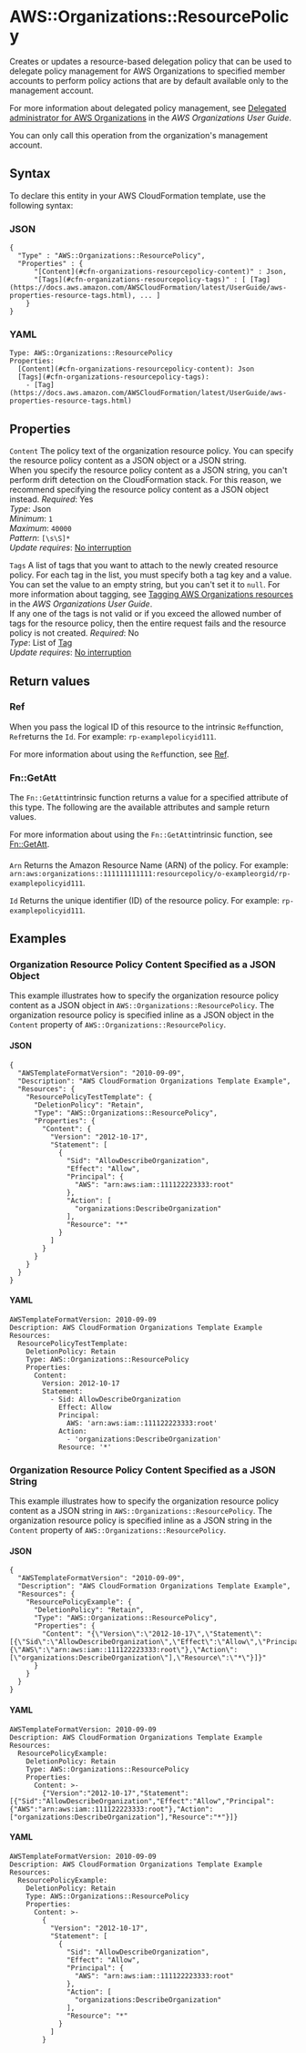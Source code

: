 # AWS::Organizations::ResourcePolicy<a name="aws-resource-organizations-resourcepolicy"></a>

Creates or updates a resource\-based delegation policy that can be used to delegate policy management for AWS Organizations to specified member accounts to perform policy actions that are by default available only to the management account\.

For more information about delegated policy management, see [Delegated administrator for AWS Organizations](https://docs.aws.amazon.com/organizations/latest/userguide/orgs_delegate_policies.html) in the *AWS Organizations User Guide*\.

You can only call this operation from the organization's management account\.

## Syntax<a name="aws-resource-organizations-resourcepolicy-syntax"></a>

To declare this entity in your AWS CloudFormation template, use the following syntax:

### JSON<a name="aws-resource-organizations-resourcepolicy-syntax.json"></a>

```
{
  "Type" : "AWS::Organizations::ResourcePolicy",
  "Properties" : {
      "[Content](#cfn-organizations-resourcepolicy-content)" : Json,
      "[Tags](#cfn-organizations-resourcepolicy-tags)" : [ [Tag](https://docs.aws.amazon.com/AWSCloudFormation/latest/UserGuide/aws-properties-resource-tags.html), ... ]
    }
}
```

### YAML<a name="aws-resource-organizations-resourcepolicy-syntax.yaml"></a>

```
Type: AWS::Organizations::ResourcePolicy
Properties: 
  [Content](#cfn-organizations-resourcepolicy-content): Json
  [Tags](#cfn-organizations-resourcepolicy-tags): 
    - [Tag](https://docs.aws.amazon.com/AWSCloudFormation/latest/UserGuide/aws-properties-resource-tags.html)
```

## Properties<a name="aws-resource-organizations-resourcepolicy-properties"></a>

`Content`  <a name="cfn-organizations-resourcepolicy-content"></a>
The policy text of the organization resource policy\. You can specify the resource policy content as a JSON object or a JSON string\.  
When you specify the resource policy content as a JSON string, you can't perform drift detection on the CloudFormation stack\. For this reason, we recommend specifying the resource policy content as a JSON object instead\.
*Required*: Yes  
*Type*: Json  
*Minimum*: `1`  
*Maximum*: `40000`  
*Pattern*: `[\s\S]*`  
*Update requires*: [No interruption](https://docs.aws.amazon.com/AWSCloudFormation/latest/UserGuide/using-cfn-updating-stacks-update-behaviors.html#update-no-interrupt)

`Tags`  <a name="cfn-organizations-resourcepolicy-tags"></a>
A list of tags that you want to attach to the newly created resource policy\. For each tag in the list, you must specify both a tag key and a value\. You can set the value to an empty string, but you can't set it to `null`\. For more information about tagging, see [Tagging AWS Organizations resources](https://docs.aws.amazon.com/organizations/latest/userguide/orgs_tagging.html) in the *AWS Organizations User Guide*\.  
If any one of the tags is not valid or if you exceed the allowed number of tags for the resource policy, then the entire request fails and the resource policy is not created\.
*Required*: No  
*Type*: List of [Tag](https://docs.aws.amazon.com/AWSCloudFormation/latest/UserGuide/aws-properties-resource-tags.html)  
*Update requires*: [No interruption](https://docs.aws.amazon.com/AWSCloudFormation/latest/UserGuide/using-cfn-updating-stacks-update-behaviors.html#update-no-interrupt)

## Return values<a name="aws-resource-organizations-resourcepolicy-return-values"></a>

### Ref<a name="aws-resource-organizations-resourcepolicy-return-values-ref"></a>

When you pass the logical ID of this resource to the intrinsic `Ref`function, `Ref`returns the `Id`\. For example: `rp-examplepolicyid111`\.

For more information about using the `Ref`function, see [Ref](https://docs.aws.amazon.com/AWSCloudFormation/latest/UserGuide/intrinsic-function-reference-ref.html)\.

### Fn::GetAtt<a name="aws-resource-organizations-resourcepolicy-return-values-fn--getatt"></a>

The `Fn::GetAtt`intrinsic function returns a value for a specified attribute of this type\. The following are the available attributes and sample return values\.

For more information about using the `Fn::GetAtt`intrinsic function, see [Fn::GetAtt](https://docs.aws.amazon.com/AWSCloudFormation/latest/UserGuide/intrinsic-function-reference-getatt.html)\.

#### <a name="aws-resource-organizations-resourcepolicy-return-values-fn--getatt-fn--getatt"></a>

`Arn`  <a name="Arn-fn::getatt"></a>
Returns the Amazon Resource Name \(ARN\) of the policy\. For example: `arn:aws:organizations::111111111111:resourcepolicy/o-exampleorgid/rp-examplepolicyid111`\.

`Id`  <a name="Id-fn::getatt"></a>
Returns the unique identifier \(ID\) of the resource policy\. For example: `rp-examplepolicyid111`\.

## Examples<a name="aws-resource-organizations-resourcepolicy--examples"></a>



### Organization Resource Policy Content Specified as a JSON Object<a name="aws-resource-organizations-resourcepolicy--examples--Organization_Resource_Policy_Content_Specified_as_a_JSON_Object"></a>

This example illustrates how to specify the organization resource policy content as a JSON object in `AWS::Organizations::ResourcePolicy`\. The organization resource policy is specified inline as a JSON object in the `Content` property of `AWS::Organizations::ResourcePolicy`\.

#### JSON<a name="aws-resource-organizations-resourcepolicy--examples--Organization_Resource_Policy_Content_Specified_as_a_JSON_Object--json"></a>

```
{
  "AWSTemplateFormatVersion": "2010-09-09",
  "Description": "AWS CloudFormation Organizations Template Example",
  "Resources": {
    "ResourcePolicyTestTemplate": {
      "DeletionPolicy": "Retain",
      "Type": "AWS::Organizations::ResourcePolicy",
      "Properties": {
        "Content": {
          "Version": "2012-10-17",
          "Statement": [
            {
              "Sid": "AllowDescribeOrganization",
              "Effect": "Allow",
              "Principal": {
                "AWS": "arn:aws:iam::111122223333:root"
              },
              "Action": [
                "organizations:DescribeOrganization"
              ],
              "Resource": "*"
            }
          ]
        }
      }
    }
  }
}
```

#### YAML<a name="aws-resource-organizations-resourcepolicy--examples--Organization_Resource_Policy_Content_Specified_as_a_JSON_Object--yaml"></a>

```
AWSTemplateFormatVersion: 2010-09-09
Description: AWS CloudFormation Organizations Template Example
Resources:
  ResourcePolicyTestTemplate:
    DeletionPolicy: Retain
    Type: AWS::Organizations::ResourcePolicy
    Properties:
      Content:
        Version: 2012-10-17
        Statement:
          - Sid: AllowDescribeOrganization
            Effect: Allow
            Principal:
              AWS: 'arn:aws:iam::111122223333:root'
            Action:
              - 'organizations:DescribeOrganization'
            Resource: '*'
```

### Organization Resource Policy Content Specified as a JSON String<a name="aws-resource-organizations-resourcepolicy--examples--Organization_Resource_Policy_Content_Specified_as_a_JSON_String"></a>

This example illustrates how to specify the organization resource policy content as a JSON string in `AWS::Organizations::ResourcePolicy`\. The organization resource policy is specified inline as a JSON string in the `Content` property of `AWS::Organizations::ResourcePolicy`\.

#### JSON<a name="aws-resource-organizations-resourcepolicy--examples--Organization_Resource_Policy_Content_Specified_as_a_JSON_String--json"></a>

```
{
  "AWSTemplateFormatVersion": "2010-09-09",
  "Description": "AWS CloudFormation Organizations Template Example",
  "Resources": {
    "ResourcePolicyExample": {
      "DeletionPolicy": "Retain",
      "Type": "AWS::Organizations::ResourcePolicy",
      "Properties": {
        "Content": "{\"Version\":\"2012-10-17\",\"Statement\":[{\"Sid\":\"AllowDescribeOrganization\",\"Effect\":\"Allow\",\"Principal\":{\"AWS\":\"arn:aws:iam::111122223333:root\"},\"Action\":[\"organizations:DescribeOrganization\"],\"Resource\":\"*\"}]}"
      }
    }
  }
}
```

#### YAML<a name="aws-resource-organizations-resourcepolicy--examples--Organization_Resource_Policy_Content_Specified_as_a_JSON_String--yaml"></a>

```
AWSTemplateFormatVersion: 2010-09-09
Description: AWS CloudFormation Organizations Template Example
Resources:
  ResourcePolicyExample:
    DeletionPolicy: Retain
    Type: AWS::Organizations::ResourcePolicy
    Properties:
      Content: >-
        {"Version":"2012-10-17","Statement":[{"Sid":"AllowDescribeOrganization","Effect":"Allow","Principal":{"AWS":"arn:aws:iam::111122223333:root"},"Action":["organizations:DescribeOrganization"],"Resource":"*"}]}
```

#### YAML<a name="aws-resource-organizations-resourcepolicy--examples--Organization_Resource_Policy_Content_Specified_as_a_JSON_String--yaml"></a>

```
AWSTemplateFormatVersion: 2010-09-09
Description: AWS CloudFormation Organizations Template Example
Resources:
  ResourcePolicyExample:
    DeletionPolicy: Retain
    Type: AWS::Organizations::ResourcePolicy
    Properties:
      Content: >-
        {
          "Version": "2012-10-17",
          "Statement": [
            {
              "Sid": "AllowDescribeOrganization",
              "Effect": "Allow",
              "Principal": {
                "AWS": "arn:aws:iam::111122223333:root"
              },
              "Action": [
                "organizations:DescribeOrganization"
              ],
              "Resource": "*"
            }
          ]
        }
```